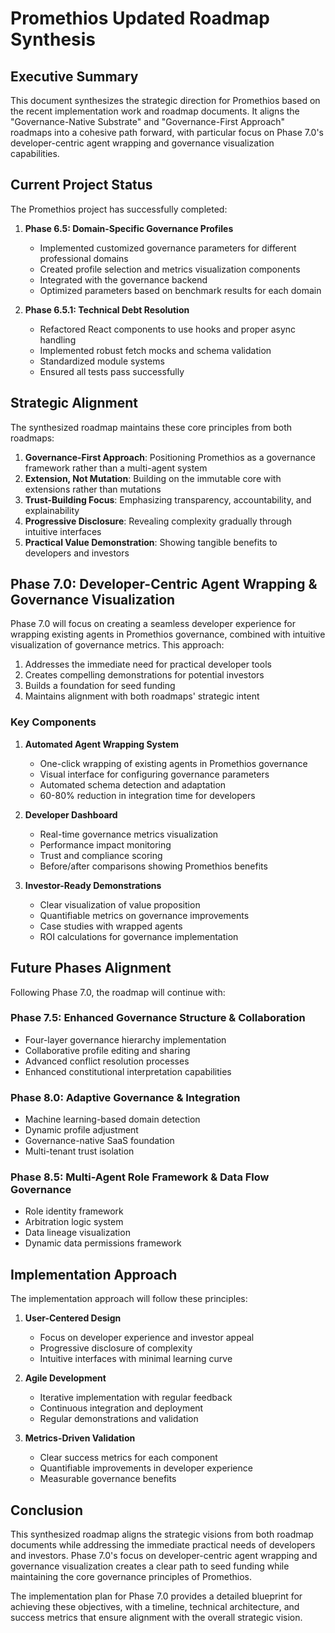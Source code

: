 # Promethios Updated Roadmap Synthesis

## Executive Summary

This document synthesizes the strategic direction for Promethios based on the recent implementation work and roadmap documents. It aligns the "Governance-Native Substrate" and "Governance-First Approach" roadmaps into a cohesive path forward, with particular focus on Phase 7.0's developer-centric agent wrapping and governance visualization capabilities.

## Current Project Status

The Promethios project has successfully completed:

1. **Phase 6.5: Domain-Specific Governance Profiles**
   - Implemented customized governance parameters for different professional domains
   - Created profile selection and metrics visualization components
   - Integrated with the governance backend
   - Optimized parameters based on benchmark results for each domain

2. **Phase 6.5.1: Technical Debt Resolution**
   - Refactored React components to use hooks and proper async handling
   - Implemented robust fetch mocks and schema validation
   - Standardized module systems
   - Ensured all tests pass successfully

## Strategic Alignment

The synthesized roadmap maintains these core principles from both roadmaps:

1. **Governance-First Approach**: Positioning Promethios as a governance framework rather than a multi-agent system
2. **Extension, Not Mutation**: Building on the immutable core with extensions rather than mutations
3. **Trust-Building Focus**: Emphasizing transparency, accountability, and explainability
4. **Progressive Disclosure**: Revealing complexity gradually through intuitive interfaces
5. **Practical Value Demonstration**: Showing tangible benefits to developers and investors

## Phase 7.0: Developer-Centric Agent Wrapping & Governance Visualization

Phase 7.0 will focus on creating a seamless developer experience for wrapping existing agents in Promethios governance, combined with intuitive visualization of governance metrics. This approach:

1. Addresses the immediate need for practical developer tools
2. Creates compelling demonstrations for potential investors
3. Builds a foundation for seed funding
4. Maintains alignment with both roadmaps' strategic intent

### Key Components

1. **Automated Agent Wrapping System**
   - One-click wrapping of existing agents in Promethios governance
   - Visual interface for configuring governance parameters
   - Automated schema detection and adaptation
   - 60-80% reduction in integration time for developers

2. **Developer Dashboard**
   - Real-time governance metrics visualization
   - Performance impact monitoring
   - Trust and compliance scoring
   - Before/after comparisons showing Promethios benefits

3. **Investor-Ready Demonstrations**
   - Clear visualization of value proposition
   - Quantifiable metrics on governance improvements
   - Case studies with wrapped agents
   - ROI calculations for governance implementation

## Future Phases Alignment

Following Phase 7.0, the roadmap will continue with:

### Phase 7.5: Enhanced Governance Structure & Collaboration
- Four-layer governance hierarchy implementation
- Collaborative profile editing and sharing
- Advanced conflict resolution processes
- Enhanced constitutional interpretation capabilities

### Phase 8.0: Adaptive Governance & Integration
- Machine learning-based domain detection
- Dynamic profile adjustment
- Governance-native SaaS foundation
- Multi-tenant trust isolation

### Phase 8.5: Multi-Agent Role Framework & Data Flow Governance
- Role identity framework
- Arbitration logic system
- Data lineage visualization
- Dynamic data permissions framework

## Implementation Approach

The implementation approach will follow these principles:

1. **User-Centered Design**
   - Focus on developer experience and investor appeal
   - Progressive disclosure of complexity
   - Intuitive interfaces with minimal learning curve

2. **Agile Development**
   - Iterative implementation with regular feedback
   - Continuous integration and deployment
   - Regular demonstrations and validation

3. **Metrics-Driven Validation**
   - Clear success metrics for each component
   - Quantifiable improvements in developer experience
   - Measurable governance benefits

## Conclusion

This synthesized roadmap aligns the strategic visions from both roadmap documents while addressing the immediate practical needs of developers and investors. Phase 7.0's focus on developer-centric agent wrapping and governance visualization creates a clear path to seed funding while maintaining the core governance principles of Promethios.

The implementation plan for Phase 7.0 provides a detailed blueprint for achieving these objectives, with a timeline, technical architecture, and success metrics that ensure alignment with the overall strategic vision.

